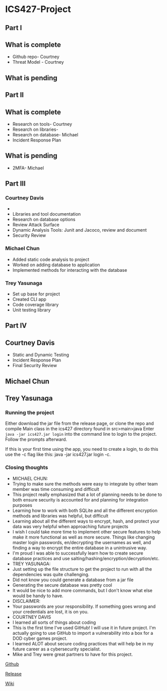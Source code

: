 # ICS427-Project
## Part I 

## What is complete
* Github repo- Courtney
* Threat Model - Courtney
## What is pending


## Part II 

## What is complete
* Research on tools- Courtney
* Research on libraries- 
* Research on database- Michael
* Incident Response Plan

## What is pending
* 2MFA- Michael

  
## Part III

### Courtney Davis
* 
* Libraries and tool documentation
* Research on database options
* Review Attack Surface
* Dynamic Analysis Tools: Junit and Jacoco, review and document
* Security Review

### Michael Chun
* Added static code analysis to project
* Worked on adding database to application
* Implemented methods for interacting with the database

### Trey Yasunaga
* Set up base for project
* Created CLI app
* Code coverage library
* Unit testing library
  

## Part IV 

## Courtney Davis
* Static and Dynamic Testing
* Incident Response Plan
* Final Security Review
  
## Michael Chun

## Trey Yasunaga


### Running the project
Either download the jar file from the release page, or clone the repo and compile Main class in the ics427 directory found in src>main>java
Enter ```java -jar ics427.jar login``` into the command line to login to the project. Follow the prompts afterward.

If this is your first time using the app, you need to create a login, to do this use the -c flag like this: java -jar ics427.jar login -c.

### Closing thoughts
* MICHAEL CHUN:
* Trying to make sure the methods were easy to integrate by other team member was time consuming and difficult
* This project really emphasized that a lot of planning needs to be done to both ensure security is accounted for and planning for integration purposes
* Learning how to work with both SQLite and all the different encryption methods and libraries was helpful, but difficult
* Learning about all the different ways to encrypt, hash, and protect your data was very helpful when approaching future projects
* I wish I could take more time to implement other secure features to help make it more functional as well as more secure. Things like changing master login passwords, en/decrypting the usernames as well, and finding a way to encrypt the entire database in a unintrusive way.
* I'm proud I was able to successfully learn how to create secure database practices and use salting/hashing/encryption/decryption/etc.
* TREY YASUNAGA:
* Just setting up the file structure to get the project to run with all the dependencies was quite challenging.
* Did not know you could generate a database from a jar file
* Generating the secure database was pretty cool
* It would be nice to add more commands, but I don't know what else would be handy to have.
* DISCLAIMER:
* Your passwords are your responsibility. If something goes wrong and your credentials are lost, it is on you.
* COURTNEY DAVIS
* I learned all sorts of things about coding
* This is the first time I've used GitHub! I will use it in future project. I'm actually going to use GitHub to import a vulnerability into a box for a DOD cyber games project.
* I learned ALOT about secure coding practices that will help be in my future career as a cybersecurity specialist.
* Mike and Trey were great partners to have for this project. 

[Github](https://github.com/Courtney-Davis809/ICS427-Project)

[Release](https://github.com/Courtney-Davis808/ICS427-Project/releases)

[Wiki](https://github.com/Courtney-Davis808/ICS427-Project/wiki)
